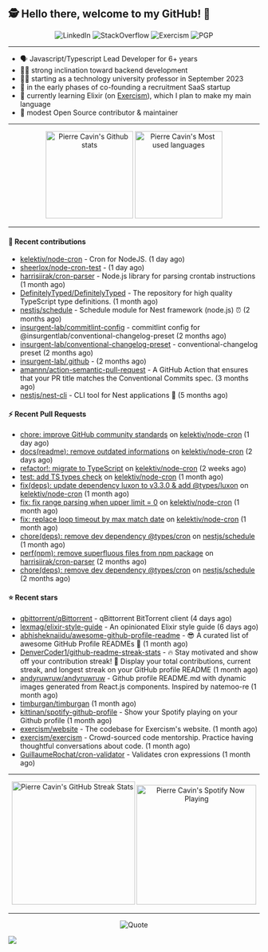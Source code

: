 <h2 style="display:inline" align="center">🕵️ Hello there, welcome to my GitHub! 👋</h2>
<br />
<p align="center">
    <a href="https://links.sherlox.io/github-linkedin" target="_blank" style="text-decoration: none;">
        <img src="https://img.shields.io/badge/LinkedIn-0077b5?style=flat-square&logo=linkedin" alt="LinkedIn">
    </a>
    <a href="https://links.sherlox.io/github-stackoverflow" target="_blank" style="text-decoration: none;">
        <img src="https://img.shields.io/badge/StackOverflow-9a9c9f?style=flat-square&logo=StackOverflow" alt="StackOverflow">
    </a>
    <a href="https://links.sherlox.io/github-exercism" target="_blank" style="text-decoration: none;">
        <img src="https://img.shields.io/badge/Exercism-7600fe?style=flat-square&logo=Exercism" alt="Exercism">
    </a>
    <a href="https://pgp.mit.edu/pks/lookup?op=get&search=0x48D089FE8FC01A4E7E88EE9611567DFABCB9256E" target="_blank" style="text-decoration: none;">
        <img src="https://img.shields.io/badge/pgp-0x11567DFABCB9256E-313131?style=flat&labelColor=313131&color=313131" alt="PGP">
    </a>
</p>

---

<ul>
    <li>🗣 Javascript/Typescript Lead Developer for 6+ years</li>
    <li>🧑‍💻 strong inclination toward backend development</li>
    <li>🧑‍🏫 starting as a technology university professor in September 2023</li>
    <li>👷 in the early phases of co-founding a recruitment SaaS startup</li>
    <li>💜 currently learning Elixir (on <a href="https://links.sherlox.io/github-exercism-elixir-track">Exercism</a>), which I plan to make my main language</li>
    <li>🫶 modest Open Source contributor & maintainer</li>
</ul>

---

<div align="center">
  <a href="https://github-readme-stats.sherlox.io" style="display: inline-block;">
    <img src="https://github-readme-stats.sherlox.io/api?username=sheerlox&show_icons=true&hide=stars" alt="Pierre Cavin's Github stats" height="175px" />
  </a>
  
  <a href="https://github-readme-stats.sherlox.io" style="display: inline-block;">
    <img src="https://github-readme-stats.sherlox.io/api/top-langs/?username=sheerlox&size_weight=0.85&count_weight=0.15&layout=compact&exclude_repo=cerfi-notebooks,freqtrade-datas,sheerlox.github.io&hide=hcl,css,handlebars,smarty,html" alt="Pierre Cavin's Most used languages" height="175px" />
  </a>
</div>

---

#### 🫶 Recent contributions

- [kelektiv/node-cron](https://github.com/kelektiv/node-cron) - Cron for NodeJS. (1 day ago)
- [sheerlox/node-cron-test](https://github.com/sheerlox/node-cron-test) -  (1 day ago)
- [harrisiirak/cron-parser](https://github.com/harrisiirak/cron-parser) - Node.js library for parsing crontab instructions (1 month ago)
- [DefinitelyTyped/DefinitelyTyped](https://github.com/DefinitelyTyped/DefinitelyTyped) - The repository for high quality TypeScript type definitions. (1 month ago)
- [nestjs/schedule](https://github.com/nestjs/schedule) - Schedule module for Nest framework (node.js) ⏰ (2 months ago)
- [insurgent-lab/commitlint-config](https://github.com/insurgent-lab/commitlint-config) - commitlint config for @insurgentlab/conventional-changelog-preset (2 months ago)
- [insurgent-lab/conventional-changelog-preset](https://github.com/insurgent-lab/conventional-changelog-preset) - conventional-changelog preset (2 months ago)
- [insurgent-lab/.github](https://github.com/insurgent-lab/.github) -  (2 months ago)
- [amannn/action-semantic-pull-request](https://github.com/amannn/action-semantic-pull-request) - A GitHub Action that ensures that your PR title matches the Conventional Commits spec. (3 months ago)
- [nestjs/nest-cli](https://github.com/nestjs/nest-cli) - CLI tool for Nest applications 🍹  (5 months ago)

#### ⚡ Recent Pull Requests

- [chore: improve GitHub community standards](https://github.com/kelektiv/node-cron/pull/698) on [kelektiv/node-cron](https://github.com/kelektiv/node-cron) (1 day ago)
- [docs(readme): remove outdated informations](https://github.com/kelektiv/node-cron/pull/695) on [kelektiv/node-cron](https://github.com/kelektiv/node-cron) (2 days ago)
- [refactor!: migrate to TypeScript](https://github.com/kelektiv/node-cron/pull/694) on [kelektiv/node-cron](https://github.com/kelektiv/node-cron) (2 weeks ago)
- [test: add TS types check](https://github.com/kelektiv/node-cron/pull/690) on [kelektiv/node-cron](https://github.com/kelektiv/node-cron) (1 month ago)
- [fix(deps): update dependency luxon to v3.3.0 &amp; add @types/luxon](https://github.com/kelektiv/node-cron/pull/689) on [kelektiv/node-cron](https://github.com/kelektiv/node-cron) (1 month ago)
- [fix: fix range parsing when upper limit = 0](https://github.com/kelektiv/node-cron/pull/687) on [kelektiv/node-cron](https://github.com/kelektiv/node-cron) (1 month ago)
- [fix: replace loop timeout by max match date](https://github.com/kelektiv/node-cron/pull/686) on [kelektiv/node-cron](https://github.com/kelektiv/node-cron) (1 month ago)
- [chore(deps): remove dev dependency @types/cron](https://github.com/nestjs/schedule/pull/1374) on [nestjs/schedule](https://github.com/nestjs/schedule) (1 month ago)
- [perf(npm): remove superfluous files from npm package](https://github.com/harrisiirak/cron-parser/pull/328) on [harrisiirak/cron-parser](https://github.com/harrisiirak/cron-parser) (2 months ago)
- [chore(deps): remove dev dependency @types/cron](https://github.com/nestjs/schedule/pull/1356) on [nestjs/schedule](https://github.com/nestjs/schedule) (2 months ago)

#### ⭐ Recent stars

- [qbittorrent/qBittorrent](https://github.com/qbittorrent/qBittorrent) - qBittorrent BitTorrent client (4 days ago)
- [lexmag/elixir-style-guide](https://github.com/lexmag/elixir-style-guide) - An opinionated Elixir style guide (6 days ago)
- [abhisheknaiidu/awesome-github-profile-readme](https://github.com/abhisheknaiidu/awesome-github-profile-readme) - 😎 A curated list of awesome GitHub Profile READMEs 📝 (1 month ago)
- [DenverCoder1/github-readme-streak-stats](https://github.com/DenverCoder1/github-readme-streak-stats) - 🔥 Stay motivated and show off your contribution streak! 🌟 Display your total contributions, current streak, and longest streak on your GitHub profile README (1 month ago)
- [andyruwruw/andyruwruw](https://github.com/andyruwruw/andyruwruw) - Github profile README.md with dynamic images generated from React.js components. Inspired by natemoo-re (1 month ago)
- [timburgan/timburgan](https://github.com/timburgan/timburgan) (1 month ago)
- [kittinan/spotify-github-profile](https://github.com/kittinan/spotify-github-profile) - Show your Spotify playing on your Github profile (1 month ago)
- [exercism/website](https://github.com/exercism/website) - The codebase for Exercism&#39;s website.  (1 month ago)
- [exercism/exercism](https://github.com/exercism/exercism) - Crowd-sourced code mentorship. Practice having thoughtful conversations about code. (1 month ago)
- [GuillaumeRochat/cron-validator](https://github.com/GuillaumeRochat/cron-validator) - Validates cron expressions (1 month ago)

---

<div align="center">
  <a href="https://github-readme-streak-stats.herokuapp.com" style="display: inline-block;">
    <img src="https://github-readme-streak-stats.sherlox.io/?user=sheerlox&theme=default&mode=weekly" alt="Pierre Cavin's GitHub Streak Stats" height="247px" />
  </a>

  <a href="https://links.sherlox.io/github-spotify" style="display: inline-block;">
    <img src="https://spotify-github-profile.vercel.app/api/view?uid=6ridtm5cbc0y9bf5qmtqpoupv&cover_image=true&theme=default&show_offline=false&background_color=121212&interchange=true&bar_color_cover=true" alt="Pierre Cavin's Spotify Now Playing" height="240px" />
  </a>
</div>

---

<p align="center">
    <a href="https://github.com/piyushsuthar/github-readme-quotes" target="_blank" style="text-decoration: none;">
        <img src="https://quotes-github-readme.vercel.app/api?type=horizontal&quote=Inaction%20will%20cause%20a%20man%20to%20sink%20into%20the%20slough%20of%20despond%20and%20vanish%20without%20a%20trace.&author=Farley%20Mowat" alt="Quote">
    </a>
</p>

![](https://hit.yhype.me/github/profile?user_id=11234273)
